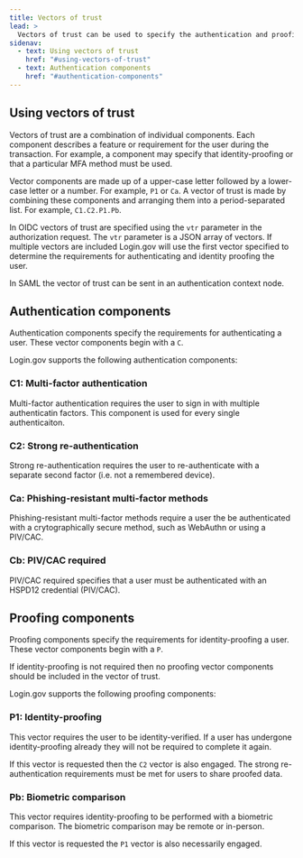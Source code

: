 ```yaml
---
title: Vectors of trust
lead: >
  Vectors of trust can be used to specify the authentication and proofing features that are engaged for your application.
sidenav:
  - text: Using vectors of trust
    href: "#using-vectors-of-trust"
  - text: Authentication components
    href: "#authentication-components"
---
```


## Using vectors of trust

Vectors of trust are a combination of individual components. Each component describes a feature or requirement for the user during the transaction. For example, a component may specify that identity-proofing or that a particular MFA method must be used.

Vector components are made up of a upper-case letter followed by a lower-case letter or a number. For example, `P1` or `Ca`. A vector of trust is made by combining these components and arranging them into a period-separated list. For example, `C1.C2.P1.Pb`.

In OIDC vectors of trust are specified using the `vtr` parameter in the authorization request. The `vtr` parameter is a JSON array of vectors. If multiple vectors are included Login.gov will use the first vector specified to determine the requirements for authenticating and identity proofing the user.

In SAML the vector of trust can be sent in an authentication context node.

## Authentication components

Authentication components specify the requirements for authenticating a user. These vector components begin with a `C`.

Login.gov supports the following authentication components:

### C1: Multi-factor authentication

Multi-factor authentication requires the user to sign in with multiple authenticatin factors. This component is used for every single authenticaiton.

### C2: Strong re-authentication

Strong re-authentication requires the user to re-authenticate with a separate second factor (i.e. not a remembered device).

### Ca: Phishing-resistant multi-factor methods

Phishing-resistant multi-factor methods require a user the be authenticated with a crytographically secure method, such as WebAuthn or using a PIV/CAC.

### Cb: PIV/CAC required

PIV/CAC required specifies that a user must be authenticated with an HSPD12 credential (PIV/CAC).

## Proofing components

Proofing components specify the requirements for identity-proofing a user. These vector components begin with a `P`.

If identity-proofing is not required then no proofing vector components should be included in the vector of trust.

Login.gov supports the following proofing components:

### P1: Identity-proofing

This vector requires the user to be identity-verified. If a user has undergone identity-proofing already they will not be required to complete it again.

If this vector is requested then the `C2` vector is also engaged. The strong re-authentication requirements must be met for users to share proofed data.

### Pb: Biometric comparison

This vector requires identity-proofing to be performed with a biometric comparison. The biometric comparison may be remote or in-person.

If this vector is requested the `P1` vector is also necessarily engaged.
